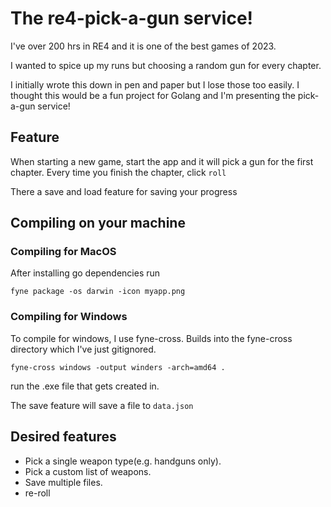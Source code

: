 # The re4-pick-a-gun service!

I've over 200 hrs in RE4 and it is one of the best games of 2023.

I wanted to spice up my runs but choosing a random gun for every chapter.

I initially wrote this down in pen and paper but I lose those too easily.
I thought this would be a fun project for Golang and I'm presenting the pick-a-gun service!

## Feature
When starting a new game, start the app and it will pick a gun for the first chapter. Every time you finish the chapter, click `roll`


There a save and load feature for saving your progress

## Compiling on your machine

### Compiling for MacOS

After installing go dependencies run

```
fyne package -os darwin -icon myapp.png
```

### Compiling for Windows

To compile for windows, I use fyne-cross. Builds into the fyne-cross directory which I've just gitignored.

```
fyne-cross windows -output winders -arch=amd64 .
```

run the .exe file that gets created in.

The save feature will save a file to `data.json`


## Desired features
- Pick a single weapon type(e.g. handguns only).
- Pick a custom list of weapons.
- Save multiple files.
- re-roll
